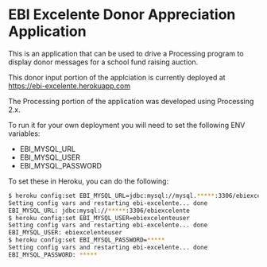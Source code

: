 EBI Excelente Donor Appreciation Application
==========================

This is an application that can be used to drive a Processing program
to display donor messages for a school fund raising auction.

This donor input portion of the applciation is currently deployed at
https://ebi-excelente.herokuapp.com

The Processing portion of the application was developed using
Processing 2.x.

To run it for your own deployment you will need to set the following ENV variables:
* EBI_MYSQL_URL
* EBI_MYSQL_USER
* EBI_MYSQL_PASSWORD

To set these in Heroku, you can do the following:

```bash
$ heroku config:set EBI_MYSQL_URL=jdbc:mysql://mysql.*****:3306/ebiexcelente
Setting config vars and restarting ebi-excelente... done
EBI_MYSQL_URL: jdbc:mysql://*****:3306/ebiexcelente
$ heroku config:set EBI_MYSQL_USER=ebiexcelenteuser
Setting config vars and restarting ebi-excelente... done
EBI_MYSQL_USER: ebiexcelenteuser
$ heroku config:set EBI_MYSQL_PASSWORD=*****
Setting config vars and restarting ebi-excelente... done
EBI_MYSQL_PASSWORD: *****
```
